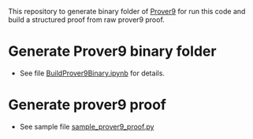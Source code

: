 This repository to generate binary folder of [Prover9](https://github.com/ai4reason/Prover9) for run this code and build a structured proof from raw prover9 proof.
# Generate Prover9 binary folder
- See file [BuildProver9Binary.ipynb](./BuildProver9Binary.ipynb) for details.

# Generate prover9 proof
- See sample file [sample_prover9_proof.py](./sample_prover9_proof.py)

